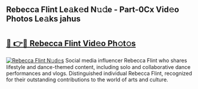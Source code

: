 ## Rebecca Flint Le𝚊k𝚎d N𝚞𝚍e - Part-0Cx Vid𝚎o Photos Le𝚊ks jahus

# <h2><a href="http://fbfjtqr.evod.top/?m=Rebecca+Flint">🔗 👉🔴 Rebecca Flint Vid𝚎o Ph𝚘t𝚘s</a></h2>

[![Rebecca Flint N𝚞d𝚎s](https://i.imgur.com/8V9OHl7.gif)](http://fbfjtqr.evod.top/?m=Rebecca+Flint)
Social media influencer Rebecca Flint who shares lifestyle and dance-themed content, including solo and collaborative dance performances and vlogs. Distinguished individual Rebecca Flint, recognized for their outstanding contributions to the world of arts and culture. 
